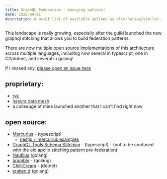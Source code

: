 ```yaml
---
title: GraphQL Federation - emerging options!
date: 2022-04-01
description: A brief list of available options as alternative/similar solutions for apollo federation
---
```


This landscape is really growing, especially after the guild launched the new graphql stitching that allows you to build federation patterns.

There are now multiple open source implementations of this architecture across multiple languages, including now several in typescript, one in C#/dotnet, and several in golang!

If i missed any, [please open an issue here](https://github.com/acao/rikki.dev/issues)

## proprietary:
* [tyk](https://tyk.io/releases/v4-0)
* [hasura data mesh](https://hasura.io/blog/graphql-and-the-data-mesh-developer-productivity-in-an-age-of-exploding-data)
* a colleauge of mine launched another that I can’t find right now

## open source:
* [Mercurius](https://github.com/mercurius-js/mercurius/blob/master/docs/federation.md) - (typescript)
  * [nestjs + mercurius examples](https://docs.nestjs.com/graphql/federation#federation-with-mercurius)
* [GraphQL Tools Schema Stitching](https://github.com/gmac/schema-stitching-handbook) - (typescript) - (not to be confused with the old apollo stitching pattern pre-federation)
* [Nautilus](https://github.com/nautilus/gateway_) (golang)
* [bramble](https://movio.github.io/bramble) - (golang)
* [ChilliCream](https://chillicream.com/docs/hotchocolate/distributed-schema/schema-federations) - (dotnet)
* [kraken.d](https://www.krakend.io/docs/backends/graphql/#graphql-federation) (golang)
